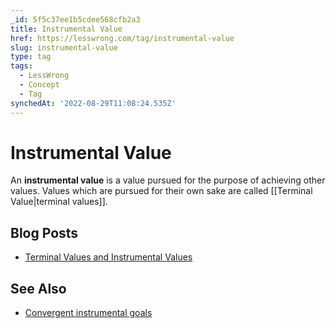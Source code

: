 ```yaml
---
_id: 5f5c37ee1b5cdee568cfb2a3
title: Instrumental Value
href: https://lesswrong.com/tag/instrumental-value
slug: instrumental-value
type: tag
tags:
  - LessWrong
  - Concept
  - Tag
synchedAt: '2022-08-29T11:08:24.535Z'
---
```


# Instrumental Value

An **instrumental value** is a value pursued for the purpose of achieving other values. Values which are pursued for their own sake are called [[Terminal Value|terminal values]].

## Blog Posts

- [Terminal Values and Instrumental Values](http://lesswrong.com/lw/l4/terminal_values_and_instrumental_values/)

## See Also

- [Convergent instrumental goals](https://wiki.lesswrong.com/wiki/Convergent_instrumental_goals)

